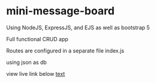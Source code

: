 # mini-message-board

Using NodeJS, ExpressJS, and EJS
as well as bootstrap 5

Full functional CRUD app

Routes are configured in a separate file index.js

using json as db

view live link below
[text](https://arswebdev.com/mini-message-board/)

